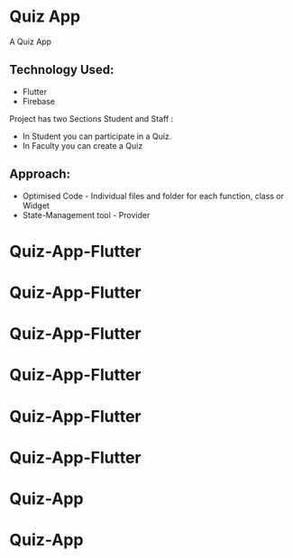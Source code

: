 #  Quiz App

A Quiz App


## Technology Used:
- Flutter
- Firebase


Project has two Sections Student and Staff :
- In Student you can participate in a Quiz.
- In Faculty you can create a Quiz


## Approach:

- Optimised Code - Individual files and folder for each function, class or Widget
- State-Management tool - Provider

# Quiz-App-Flutter
# Quiz-App-Flutter
# Quiz-App-Flutter
# Quiz-App-Flutter
# Quiz-App-Flutter
# Quiz-App-Flutter
# Quiz-App
# Quiz-App
